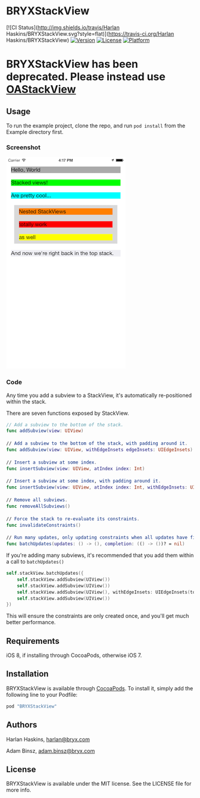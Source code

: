 # BRYXStackView

[![CI Status](http://img.shields.io/travis/Harlan Haskins/BRYXStackView.svg?style=flat)](https://travis-ci.org/Harlan Haskins/BRYXStackView)
[![Version](https://img.shields.io/cocoapods/v/BRYXStackView.svg?style=flat)](http://cocoapods.org/pods/BRYXStackView)
[![License](https://img.shields.io/cocoapods/l/BRYXStackView.svg?style=flat)](http://cocoapods.org/pods/BRYXStackView)
[![Platform](https://img.shields.io/cocoapods/p/BRYXStackView.svg?style=flat)](http://cocoapods.org/pods/BRYXStackView)

# BRYXStackView has been deprecated. Please instead use [OAStackView](https://github.com/oarrabi/OAStackView)

## Usage

To run the example project, clone the repo, and run `pod install` from the Example directory first.

### Screenshot

![Screenshot](Screenshot.png)

### Code

Any time you add a subview to a StackView, it's automatically re-positioned within the stack.

There are seven functions exposed by StackView.

```swift
// Add a subview to the bottom of the stack.
func addSubview(view: UIView)

// Add a subview to the bottom of the stack, with padding around it.
func addSubview(view: UIView, withEdgeInsets edgeInsets: UIEdgeInsets)

// Insert a subview at some index.
func insertSubview(view: UIView, atIndex index: Int)

// Insert a subview at some index, with padding around it.
func insertSubview(view: UIView, atIndex index: Int, withEdgeInsets: UIEdgeInsets)

// Remove all subviews.
func removeAllSubviews()

// Force the stack to re-evaluate its constraints.
func invalidateConstraints()

// Run many updates, only updating constraints when all updates have finished.
func batchUpdates(updates: () -> (), completion: (() -> ())? = nil)
```

If you're adding many subviews, it's recommended that you add them
within a call to `batchUpdates()`

```swift
self.stackView.batchUpdates({
    self.stackView.addSubview(UIView())
    self.stackView.addSubview(UIView())
    self.stackView.addSubview(UIView(), withEdgeInsets: UIEdgeInsets(top: 0.0, left: 15.0, bottom: 0.0, right: 15.0))
    self.stackView.addSubview(UIView())
})
```

This will ensure the constraints are only created once, and you'll get much
better performance.

## Requirements

iOS 8, if installing through CocoaPods, otherwise iOS 7.

## Installation

BRYXStackView is available through [CocoaPods](http://cocoapods.org). To install
it, simply add the following line to your Podfile:

```ruby
pod "BRYXStackView"
```

## Authors

Harlan Haskins, harlan@bryx.com

Adam Binsz, adam.binsz@bryx.com

## License

BRYXStackView is available under the MIT license. See the LICENSE file for more info.
